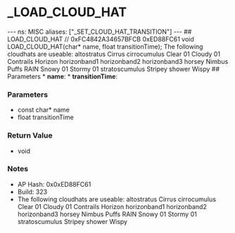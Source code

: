 # _LOAD_CLOUD_HAT

--- ns: MISC aliases: ["_SET_CLOUD_HAT_TRANSITION"] --- ## LOAD_CLOUD_HAT  // 0xFC4842A34657BFCB 0xED88FC61 void LOAD_CLOUD_HAT(char* name, float transitionTime);  The following cloudhats are useable: altostratus Cirrus cirrocumulus Clear 01 Cloudy 01 Contrails Horizon horizonband1 horizonband2 horizonband3 horsey Nimbus Puffs RAIN Snowy 01 Stormy 01 stratoscumulus Stripey shower Wispy  ## Parameters * **name**: * **transitionTime**:

### Parameters
* const char* name
* float transitionTime

### Return Value
* void

### Notes
* AP Hash: 0x0xED88FC61
* Build: 323
* The following cloudhats are useable:
altostratus
Cirrus
cirrocumulus
Clear 01
Cloudy 01
Contrails
Horizon
horizonband1
horizonband2
horizonband3
horsey
Nimbus
Puffs
RAIN
Snowy 01
Stormy 01
stratoscumulus
Stripey
shower
Wispy


